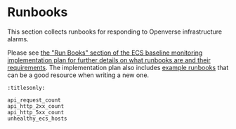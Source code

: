 # Runbooks

This section collects runbooks for responding to Openverse infrastructure
alarms.

Please see
[the "Run Books" section of the ECS baseline monitoring implementation plan for further details on what runbooks are and their requirements](/projects/proposals/monitoring/20230606_implementation_plan_ecs_alarms.md#run-books).
The implementation plan also includes
[example runbooks](/projects/proposals/monitoring/20230606_implementation_plan_ecs_alarms.md#example-run-books)
that can be a good resource when writing a new one.

```{toctree}
:titlesonly:

api_request_count
api_http_2xx_count
api_http_5xx_count
unhealthy_ecs_hosts
```
